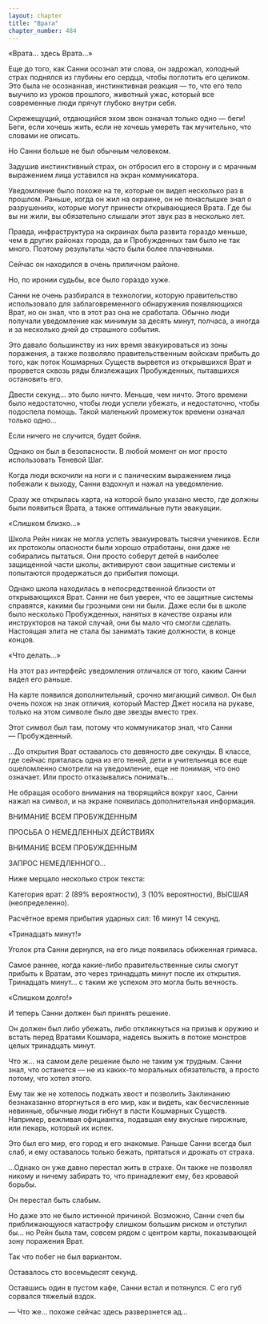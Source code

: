 ```yaml
---
layout: chapter
title: "Врата"
chapter_number: 484
---
```


«Врата... здесь Врата...»

Еще до того, как Санни осознал эти слова, он задрожал, холодный страх поднялся из глубины его сердца, чтобы поглотить его целиком. Это была не осознанная, инстинктивная реакция — то, что его тело выучило из уроков прошлого, животный ужас, который все современные люди прячут глубоко внутри себя.

Скрежещущий, отдающийся эхом звон означал только одно — беги! Беги, если хочешь жить, если не хочешь умереть так мучительно, что словами не описать.

Но Санни больше не был обычным человеком.

Задушив инстинктивный страх, он отбросил его в сторону и с мрачным выражением лица уставился на экран коммуникатора.

Уведомление было похоже на те, которые он видел несколько раз в прошлом. Раньше, когда он жил на окраине, он не понаслышке знал о разрушениях, которые могут принести открывающиеся Врата. Где бы вы ни жили, вы обязательно слышали этот звук раз в несколько лет.

Правда, инфраструктура на окраинах была развита гораздо меньше, чем в других районах города, да и Пробужденных там было не так много. Поэтому результаты часто были более плачевными.

Сейчас он находился в очень приличном районе.

Но, по иронии судьбы, все было гораздо хуже.

Санни не очень разбирался в технологии, которую правительство использовало для заблаговременного обнаружения появляющихся Врат, но он знал, что в этот раз она не сработала. Обычно люди получали уведомление как минимум за десять минут, полчаса, а иногда и за несколько дней до страшного события.

Это давало большинству из них время эвакуироваться из зоны поражения, а также позволяло правительственным войскам прибыть до того, как поток Кошмарных Существ вырвется из открывшихся Врат и прорвется сквозь ряды близлежащих Пробужденных, пытавшихся остановить его.

Двести секунд... это было ничто. Меньше, чем ничто. Этого времени было недостаточно, чтобы люди успели убежать, и недостаточно, чтобы подоспела помощь. Такой маленький промежуток времени означал только одно...

Если ничего не случится, будет бойня.

Однако он был в безопасности. В любой момент он мог просто использовать Теневой Шаг.

Когда люди вскочили на ноги и с паническим выражением лица побежали к выходу, Санни вздохнул и нажал на уведомление.

Сразу же открылась карта, на которой было указано место, где должны были появиться Врата, а также оптимальные пути эвакуации.

«Слишком близко...»

Школа Рейн никак не могла успеть эвакуировать тысячи учеников. Если их протоколы опасности были хорошо отработаны, они даже не собирались пытаться. Они просто соберут детей в наиболее защищенной части школы, активируют свои защитные системы и попытаются продержаться до прибытия помощи.

Однако школа находилась в непосредственной близости от открывающихся Врат. Санни не был уверен, что ее защитные системы справятся, какими бы грозными они ни были. Даже если бы в школе было несколько Пробужденных, нанятых в качестве охраны или инструкторов на такой случай, они бы мало что смогли сделать. Настоящая элита не стала бы занимать такие должности, в конце концов.

«Что делать...»

На этот раз интерфейс уведомления отличался от того, каким Санни видел его раньше.

На карте появился дополнительный, срочно мигающий символ. Он был очень похож на знак отличия, который Мастер Джет носила на рукаве, только на этом символе было две звезды вместо трех.

Этот символ был там, потому что коммуникатор знал, что Санни — Пробужденный.

...До открытия Врат оставалось сто девяносто две секунды. В классе, где сейчас пряталась одна из его теней, дети и учительница все еще ошеломленно смотрели на уведомление, еще не понимая, что оно означает. Или просто отказывались понимать...

Не обращая особого внимания на творящийся вокруг хаос, Санни нажал на символ, и на экране появилась дополнительная информация.

ВНИМАНИЕ ВСЕМ ПРОБУЖДЕННЫМ

ПРОСЬБА О НЕМЕДЛЕННЫХ ДЕЙСТВИЯХ

ВНИМАНИЕ ВСЕМ ПРОБУЖДЕННЫМ

ЗАПРОС НЕМЕДЛЕННОГО...

Ниже мерцало несколько строк текста:

Категория врат: 2 (89% вероятности), 3 (10% вероятности), ВЫСШАЯ (неопределенно).

Расчётное время прибытия ударных сил: 16 минут 14 секунд.

«Тринадцать минут!»

Уголок рта Санни дернулся, на его лице появилась обиженная гримаса.

Самое раннее, когда какие-либо правительственные силы смогут прибыть к Вратам, это через тринадцать минут после их открытия. Тринадцать минут... с таким же успехом это могла быть вечность.

«Слишком долго!»

И теперь Санни должен был принять решение.

Он должен был либо убежать, либо откликнуться на призыв к оружию и встать перед Вратами Кошмара, надеясь выжить в потоке монстров целых тринадцать минут.

Что ж... на самом деле решение было не таким уж трудным. Санни знал, что останется — не из каких-то моральных обязательств, а просто потому, что хотел этого.

Ему так же не хотелось поджать хвост и позволить Заклинанию безнаказанно вторгнуться в его мир, как и видеть, как бесчисленные невинные, обычные люди гибнут в пасти Кошмарных Существ. Например, вежливая официантка, подавшая ему вкусные пирожные, или пекарь, который их испек.

Это был его мир, его город и его знакомые. Раньше Санни всегда был слаб, и ему оставалось только бежать, прятаться и дрожать от страха.

...Однако он уже давно перестал жить в страхе. Он также не позволял никому и ничему забирать то, что принадлежит ему, без кровавой борьбы.

Он перестал быть слабым.

Но даже это не было истинной причиной. Возможно, Санни счел бы приближающуюся катастрофу слишком большим риском и отступил бы... но Рейн была там, совсем рядом с центром карты, показывающей зону поражения Врат.

Так что побег не был вариантом.

Оставалось сто восемьдесят секунд.

Оставшись один в пустом кафе, Санни встал и потянулся. С его губ сорвался тяжелый вздох.

— Что же... похоже сейчас здесь разверзнется ад...